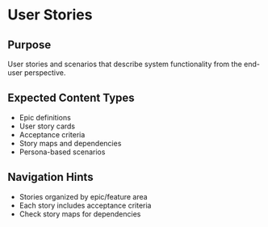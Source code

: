 # User Stories

## Purpose
User stories and scenarios that describe system functionality from the end-user perspective.

## Expected Content Types
- Epic definitions
- User story cards
- Acceptance criteria
- Story maps and dependencies
- Persona-based scenarios

## Navigation Hints
- Stories organized by epic/feature area
- Each story includes acceptance criteria
- Check story maps for dependencies